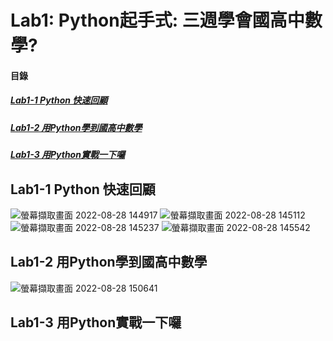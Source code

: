 # Lab1: Python起手式: 三週學會國高中數學?

<a name="000"/>

#### 目錄

##### [Lab1-1 Python 快速回顧](#001)
##### [Lab1-2 用Python學到國高中數學](#002)
##### [Lab1-3 用Python實戰一下囉](#003)

<a name="001"/>

## Lab1-1 Python 快速回顧

![螢幕擷取畫面 2022-08-28 144917](https://user-images.githubusercontent.com/89327102/187061681-3db36d98-a534-40ca-98fd-b87880c31818.jpg)
![螢幕擷取畫面 2022-08-28 145112](https://user-images.githubusercontent.com/89327102/187061684-7bb5deb9-178c-4097-b9bf-245d6fbc511d.jpg)
![螢幕擷取畫面 2022-08-28 145237](https://user-images.githubusercontent.com/89327102/187061685-5aec8847-c9b6-4dde-bfef-2408caf27ff3.jpg)
![螢幕擷取畫面 2022-08-28 145542](https://user-images.githubusercontent.com/89327102/187061689-3c7dcc32-0b2b-4358-9528-2fd529b67933.jpg)

<a name="002"/>

## Lab1-2 用Python學到國高中數學

![螢幕擷取畫面 2022-08-28 150641](https://user-images.githubusercontent.com/89327102/187062025-c8fe7da6-b830-498c-a618-912ad171a9b8.jpg)

<a name="003"/>

## Lab1-3 用Python實戰一下囉
